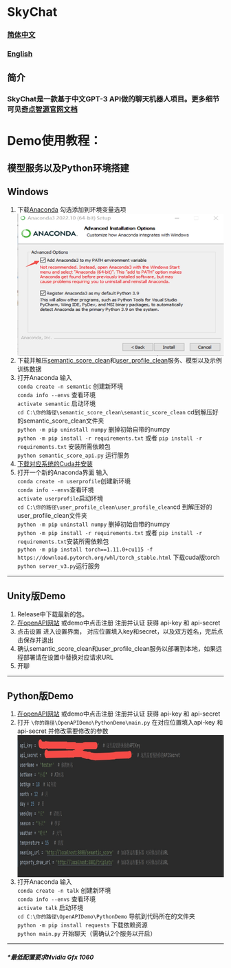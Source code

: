 # SkyChat
### [简体中文](README.CN.md)
### [English](README.md)
## 简介
### SkyChat是一款基于中文GPT-3 API做的聊天机器人项目。更多细节可见[奇点智源官网文档](https://openapi.singularity-ai.com)

# Demo使用教程：
## 模型服务以及Python环境搭建
## Windows
1. 下载[Anaconda](https://www.anaconda.com/) 勾选添加到环境变量选项  
   <img src="./p/2c75f4cd-d1c1-4e9d-96b2-96c4c246c18b.jpeg" width = "500" height = "330" alt="图片名称" align=center />
2. 下载并解压[semantic_score_clean](http://open-dialogue.singularity-ai.com/open_dialogue/share_model/semantic_score_clean.zip)和[user_profile_clean](http://open-dialogue.singularity-ai.com/open_dialogue/share_model/user_profile_clean.zip)服务、模型以及示例训练数据
3. 打开Anaconda 输入  
   `conda create -n semantic` 创建新环境  
   `conda info --envs` 查看环境   
   `activate semantic` 启动环境   
   `cd C:\你的路径\semantic_score_clean\semantic_score_clean` cd到解压好的semantic_score_clean文件夹  
   `python -m pip uninstall numpy` 删掉初始自带的numpy  
   `python -m pip install -r requirements.txt` 或者 `pip install -r requirements.txt` 安装所需依赖包   
   `python semantic_score_api.py` 运行服务
4. [下载对应系统的Cuda并安装](https://developer.nvidia.com/cuda-downloads)
5. 打开一个新的Anaconda界面 输入  
   `conda create -n userprofile`创建新环境  
   `conda info --envs`查看环境   
   `activate userprofile`启动环境   
   `cd C:\你的路径\user_profile_clean\user_profile_clean`cd  到解压好的user_profile_clean文件夹  
   `python -m pip uninstall numpy`  删掉初始自带的numpy   
   `python -m pip install -r requirements.txt` 或者 `pip install -r requirements.txt`安装所需依赖包   
   `python -m pip install torch==1.11.0+cu115 -f https://download.pytorch.org/whl/torch_stable.html` 下载cuda版torch      
   `python server_v3.py`运行服务

***
## Unity版Demo
1.  Release中下载最新的包。
2.  [在openAPI网站](https://openapi.singularity-ai.com/index.html#/login) 或demo中点击注册 注册并认证 获得 api-key 和 api-secret
3.  点击设置 进入设置界面， 对应位置填入key和secret，以及双方姓名，完后点击保存并退出
4.  确认semantic_score_clean和user_profile_clean服务以部署到本地，如果远程部署请在设置中替换对应请求URL
5.  开聊
***
## Python版Demo
1. [在openAPI网站](https://openapi.singularity-ai.com/index.html#/login) 或demo中点击注册 注册并认证 获得 api-key 和 api-secret
2. 打开 `\你的路径\OpenAPIDemo\PythonDemo\main.py` 在对应位置填入api-key 和 api-secret 并修改需要修改的参数
   <img src="./p/ZmTZD3SgRo.jpg" width = "800" height = "330" alt="图片名称" align=center />
3. 打开Anaconda 输入  
   `conda create -n talk` 创建新环境  
   `conda info --envs` 查看环境   
   `activate talk` 启动环境   
   `cd C:\你的路径\OpenAPIDemo\PythonDemo` 导航到代码所在的文件夹  
   `python -m pip install requests` 下载依赖资源  
   `python main.py` 开始聊天（需确认2个服务以开启）
***
##### *最低配置要求Nvidia Gfx 1060
